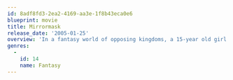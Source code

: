 ```yaml
---
id: 8adf8fd3-2ea2-4169-aa3e-1f8b43eca0e6
blueprint: movie
title: Mirrormask
release_date: '2005-01-25'
overview: 'In a fantasy world of opposing kingdoms, a 15-year old girl must find the fabled MirrorMask in order to save the kingdom and get home'
genres:
  -
    id: 14
    name: Fantasy
---
```

